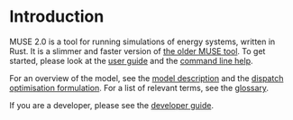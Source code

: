 # Introduction

MUSE 2.0 is a tool for running simulations of energy systems, written in Rust. It is a slimmer and
faster version of [the older MUSE tool]. To get started, please look at the [user guide]
and the [command line help].

For an overview of the model, see the [model description] and the [dispatch optimisation
formulation]. For a list of relevant terms, see the [glossary].

If you are a developer, please see the [developer guide].

[the older MUSE tool]: https://github.com/EnergySystemsModellingLab/MUSE_OS
[user guide]: ./user_guide.md
[command line help]: ./command_line_help.md
[model description]: ./model_description.md
[dispatch optimisation formulation]: ./dispatch_optimisation.md
[glossary]: ./glossary.md
[developer guide]: ./developer_guide.md
